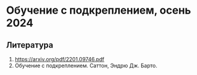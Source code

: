 # Обучение с подкреплением, осень 2024

## Литература
1. https://arxiv.org/pdf/2201.09746.pdf
2. Обучение с подкреплением. Саттон, Эндрю Дж. Барто. 
